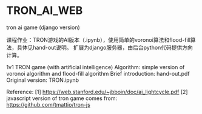 # TRON_AI_WEB
tron ai game (django version)

课程作业：TRON游戏的AI版本（.ipynb），使用简单的voronoi算法和flood-fill算法，具体见hand-out说明。
扩展为django服务器，由后台python代码提供方向计算。

1v1 TRON game (with artificial intelligence)
Algorithm: simple version of voronoi algorithm and flood-fill algorithm
Brief introduction: hand-out.pdf
Original version: TRON.ipynb

Reference:
[1] https://web.stanford.edu/~jbboin/doc/ai_lightcycle.pdf
[2] javascript version of tron game comes from: https://github.com/tmattio/tron-js
